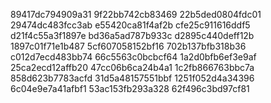 89417dc794909a31
9f22bb742cb83469
22b5ded0804fdc01
29474dc483fcc3ab
e55420ca81f4af2b
cfe25c911616ddf5
d21f4c55a3f1897e
bd36a5ad787b933c
d2895c440deff12b
1897c01f71e1b487
5cf607058152bf16
702b137bfb318b36
c012d7ecd483bb74
66c5563c0bcbcf64
1a2d0bfb6ef3e9af
25ca2ecd12affb20
47cc06b6ca24b4a1
1c2fb866763bbc7a
858d623b7783acfd
31d5a48157551bbf
1251f052d4a34396
6c04e9e7a41afbf1
53ac153fb293a328
62f496c3bd97cf81
